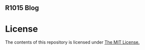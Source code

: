 ## R1015 Blog

# License

The contents of this repository is licensed under [The MIT License.](https://opensource.org/licenses/MIT)